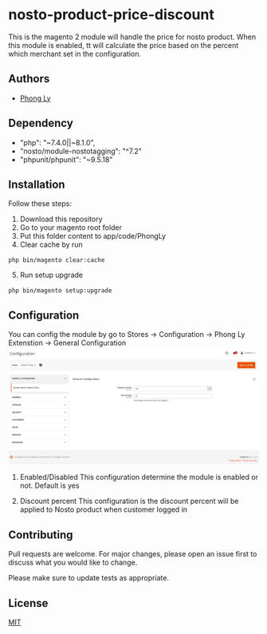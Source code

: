 # nosto-product-price-discount
This is the magento 2 module will handle the price for nosto product. When this module is enabled, tt will calculate the
price based on the percent which merchant set in the configuration.

## Authors
- [Phong Ly](https://github.com/yquocphong)

## Dependency
- "php": "~7.4.0||~8.1.0",
- "nosto/module-nostotagging": "^7.2"
- "phpunit/phpunit": "~9.5.18"

## Installation
Follow these steps:
1. Download this repository
2. Go to your magento root folder
3. Put this folder content to app/code/PhongLy
4. Clear cache by run
```
php bin/magento clear:cache
```
5. Run setup upgrade
```
php bin/magento setup:upgrade
```

## Configuration
You can config the module by go to Stores -> Configuration -> Phong Ly Extenstion -> General Configuration
![images/img.png](images/img.png)
1. Enabled/Disabled
This configuration determine the module is enabled or not. Default is yes

2. Discount percent
This configuration is the discount percent will be applied to Nosto product when customer logged in 

## Contributing

Pull requests are welcome. For major changes, please open an issue first
to discuss what you would like to change.

Please make sure to update tests as appropriate.

## License

[MIT](https://choosealicense.com/licenses/mit/)
